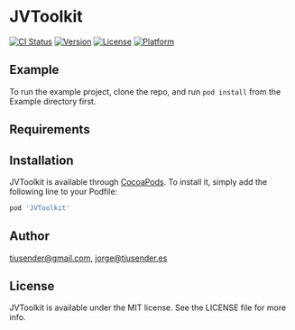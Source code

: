 # JVToolkit

[![CI Status](http://img.shields.io/travis/tiusender@gmail.com/JVToolkit.svg?style=flat)](https://travis-ci.org/tiusender@gmail.com/JVToolkit)
[![Version](https://img.shields.io/cocoapods/v/JVToolkit.svg?style=flat)](http://cocoapods.org/pods/JVToolkit)
[![License](https://img.shields.io/cocoapods/l/JVToolkit.svg?style=flat)](http://cocoapods.org/pods/JVToolkit)
[![Platform](https://img.shields.io/cocoapods/p/JVToolkit.svg?style=flat)](http://cocoapods.org/pods/JVToolkit)

## Example

To run the example project, clone the repo, and run `pod install` from the Example directory first.

## Requirements

## Installation

JVToolkit is available through [CocoaPods](http://cocoapods.org). To install
it, simply add the following line to your Podfile:

```ruby
pod 'JVToolkit'
```

## Author

tiusender@gmail.com, jorge@tiusender.es

## License

JVToolkit is available under the MIT license. See the LICENSE file for more info.
